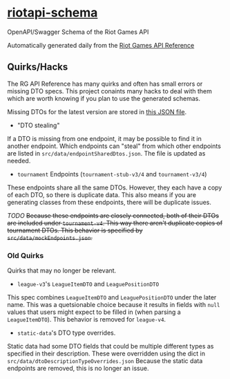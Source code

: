 # [riotapi-schema](http://www.mingweisamuel.com/riotapi-schema/tool/)

OpenAPI/Swagger Schema of the Riot Games API

Automatically generated daily from the [Riot Games API Reference](https://developer.riotgames.com/api-methods/)

## Quirks/Hacks

The RG API Reference has many quirks and often has small errors or missing
DTO specs. This project conaints many hacks to deal with them which are worth
knowing if you plan to use the generated schemas.

Missing DTOs for the latest version are stored in [this JSON file](http://www.mingweisamuel.com/riotapi-schema/missing.json).

- "DTO stealing"

If a DTO is missing from one endpoint, it may be possible to find it in another
endpoint. Which endpoints can "steal" from which other endpoints are listed in
`src/data/endpointSharedDtos.json`. The file is updated as needed.

- `tournament` Endpoints (`tournament-stub-v3/4` and `tournament-v3/4`)

These endpoints share all the same DTOs. However, they each have a copy of each
DTO, so there is duplicate data. This also means if you are generating classes
from these endpoints, there will be duplicate issues.

*TODO* ~~Because these endpoints are closely connected, both of their DTOs
are included under `tournament-v4`. This way there aren't duplicate copies of
tournament DTOs. This behavior is specified by `src/data/mockEndpoints.json`.~~

### Old Quirks

Quirks that may no longer be relevant.

- `league-v3`'s `LeagueItemDTO` and `LeaguePositionDTO`

This spec combines `LeagueItemDTO` and `LeaguePositionDTO` under the later name.
This was a quetsionable choice because it results in fields with `null` values
that users might expect to be filled in (when parsing a `LeagueItemDTO`).
This behavior is removed for `league-v4`.

- `static-data`'s DTO type overrides.

Static data had some DTO fields that could
be multiple different types as specified in their description. These were
overridden using the dict in `src/data/dtoDescriptionTypeOverrides.json`
Because the static data endpoints are removed, this is no longer an issue.
